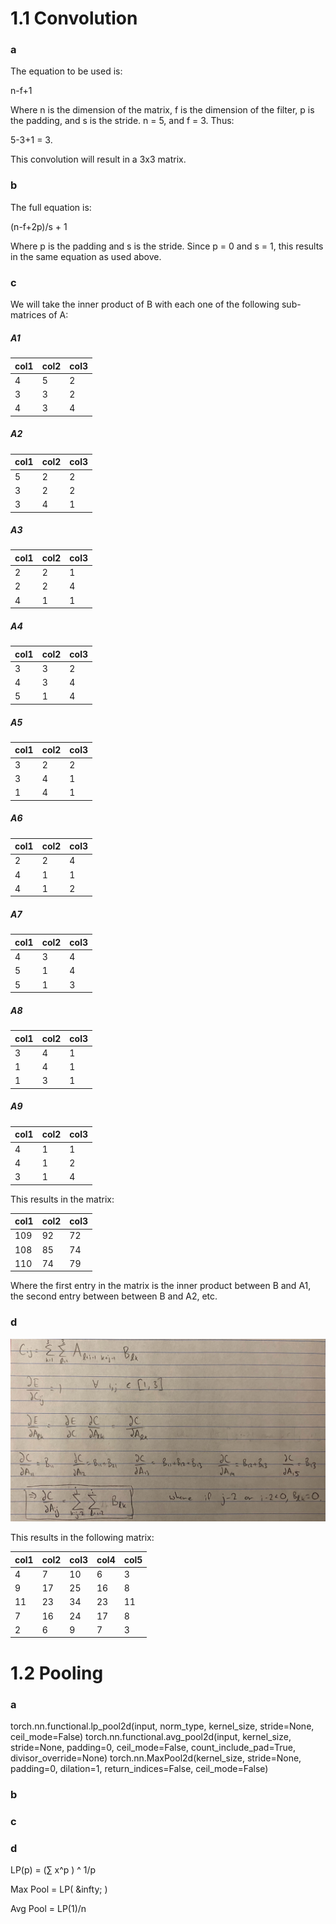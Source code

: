 # 1.1 Convolution
### a

The equation to be used is:

n-f+1

Where n is the dimension of the matrix, f is the dimension of the filter, p is the padding, and s is the stride.
n = 5, and f = 3. Thus:

5-3+1 = 3.

This convolution will result in a 3x3 matrix.

### b

The full equation is:

(n-f+2p)/s + 1

Where p is the padding and s is the stride. Since p = 0 and s = 1, this results in the same equation as used above.

### c

We will take the inner product of B with each one of the following sub-matrices of A:

##### A1
| col1 | col2 | col3 |
| - | - | - |
| 4 | 5 | 2 |
| 3 | 3 | 2 |
| 4 | 3 | 4 |

##### A2
| col1 | col2 | col3 |
| - | - | - |
| 5 | 2 | 2 |
| 3 | 2 | 2 |
| 3 | 4 | 1 |

##### A3
| col1 | col2 | col3 |
| - | - | - |
| 2 | 2 | 1 |
| 2 | 2 | 4 |
| 4 | 1 | 1 |

##### A4
| col1 | col2 | col3 |
| - | - | - |
| 3 | 3 | 2 |
| 4 | 3 | 4 |
| 5 | 1 | 4 |

##### A5
| col1 | col2 | col3 |
| - | - | - |
| 3 | 2 | 2 |
| 3 | 4 | 1 |
| 1 | 4 | 1 |

##### A6
| col1 | col2 | col3 |
| - | - | - |
| 2 | 2 | 4 |
| 4 | 1 | 1 |
| 4 | 1 | 2 |

##### A7
| col1 | col2 | col3 |
| - | - | - |
| 4 | 3 | 4 |
| 5 | 1 | 4 |
| 5 | 1 | 3 |

##### A8
| col1 | col2 | col3 |
| - | - | - |
| 3 | 4 | 1 |
| 1 | 4 | 1 |
| 1 | 3 | 1 |

##### A9
| col1 | col2 | col3 |
| - | - | - |
| 4 | 1 | 1 |
| 4 | 1 | 2 |
| 3 | 1 | 4 |

This results in the matrix:

| col1 | col2 | col3 |
| - | - | - |
| 109 | 92 | 72 |
| 108 | 85 | 74 |
| 110 | 74 | 79 |

Where the first entry in the matrix is the inner product between B and A1, the second entry between between B and A2, etc.

### d

![](IMG_0723.jpg)

This results in the following matrix:

| col1 | col2 | col3 | col4 | col5 |
| - | - | - | - | - |
| 4 | 7 | 10 | 6 | 3 |
| 9 | 17 | 25 | 16 | 8 |
| 11 | 23 | 34 | 23 | 11 |
| 7 | 16 | 24 | 17 | 8 |
| 2 | 6 | 9 | 7 | 3 |

# 1.2 Pooling
### a
torch.nn.functional.lp_pool2d(input, norm_type, kernel_size, stride=None, ceil_mode=False)
torch.nn.functional.avg_pool2d(input, kernel_size, stride=None, padding=0, ceil_mode=False, count_include_pad=True, divisor_override=None)
torch.nn.MaxPool2d(kernel_size, stride=None, padding=0, dilation=1, return_indices=False, ceil_mode=False)

### b

### c

### d
LP(p) = (&sum; x^p ) ^ 1/p

Max Pool = LP( &infty; )

Avg Pool = LP(1)/n
